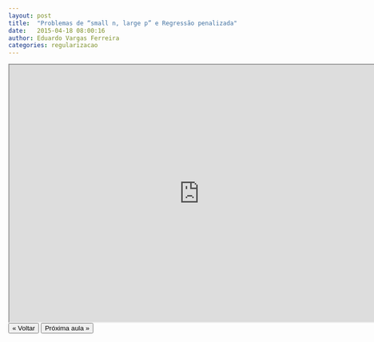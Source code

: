 ```yaml
---
layout: post
title:  "Problemas de “small n, large p” e Regressão penalizada"
date:   2015-04-18 08:00:16
author: Eduardo Vargas Ferreira
categories: regularizacao 
---
```


<center>
<iframe width="760" height="515" src="https://www.youtube.com/embed/R9mbHu9McRw?autoplay=0"> </iframe>
</center>


<FORM>
<INPUT Type="BUTTON" align="left" Value="&laquo; Voltar" Onclick="window.location.href='https://eduardoleg.github.io/ML4all/1parte/'">
<INPUT Type="BUTTON" align="left" Value="Próxima aula &raquo;" Onclick="window.location.href='https://eduardoleg.github.io/ML4all/'">
</FORM>
